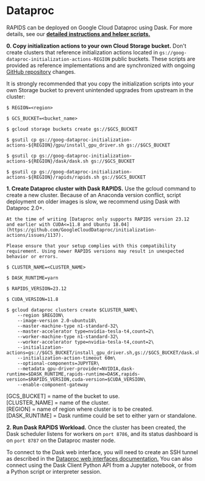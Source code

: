 # Dataproc

RAPIDS can be deployed on Google Cloud Dataproc using Dask. For more details, see our **[detailed instructions and helper scripts.](https://github.com/GoogleCloudDataproc/initialization-actions/tree/master/rapids)**

**0. Copy initialization actions to your own Cloud Storage bucket.** Don't create clusters that reference initialization actions located in `gs://goog-dataproc-initialization-actions-REGION` public buckets. These scripts are provided as reference implementations and are synchronized with ongoing [GitHub repository](https://github.com/GoogleCloudDataproc/initialization-actions) changes.

It is strongly recommended that you copy the initialization scripts into your own Storage bucket to prevent unintended upgrades from upstream in the cluster:

```console
$ REGION=<region>
```

```console
$ GCS_BUCKET=<bucket_name>
```

```console
$ gcloud storage buckets create gs://$GCS_BUCKET
```

```console
$ gsutil cp gs://goog-dataproc-initialization-actions-${REGION}/gpu/install_gpu_driver.sh gs://$GCS_BUCKET
```

```console
$ gsutil cp gs://goog-dataproc-initialization-actions-${REGION}/dask/dask.sh gs://$GCS_BUCKET
```

```console
$ gsutil cp gs://goog-dataproc-initialization-actions-${REGION}/rapids/rapids.sh gs://$GCS_BUCKET
```

**1. Create Dataproc cluster with Dask RAPIDS.** Use the gcloud command to create a new cluster. Because of an Anaconda version conflict, script deployment on older images is slow, we recommend using Dask with Dataproc 2.0+.

```{warning}
At the time of writing [Dataproc only supports RAPIDS version 23.12 and earlier with CUDA<=11.8 and Ubuntu 18.04](https://github.com/GoogleCloudDataproc/initialization-actions/issues/1137).

Please ensure that your setup complies with this compatibility requirement. Using newer RAPIDS versions may result in unexpected behavior or errors.
```

```console
$ CLUSTER_NAME=<CLUSTER_NAME>
```

```console
$ DASK_RUNTIME=yarn
```

```console
$ RAPIDS_VERSION=23.12
```

```console
$ CUDA_VERSION=11.8
```

```console
$ gcloud dataproc clusters create $CLUSTER_NAME\
    --region $REGION\
    --image-version 2.0-ubuntu18\
    --master-machine-type n1-standard-32\
    --master-accelerator type=nvidia-tesla-t4,count=2\
    --worker-machine-type n1-standard-32\
    --worker-accelerator type=nvidia-tesla-t4,count=2\
    --initialization-actions=gs://$GCS_BUCKET/install_gpu_driver.sh,gs://$GCS_BUCKET/dask.sh,gs://$GCS_BUCKET/rapids.sh\
    --initialization-action-timeout 60m\
    --optional-components=JUPYTER\
    --metadata gpu-driver-provider=NVIDIA,dask-runtime=$DASK_RUNTIME,rapids-runtime=DASK,rapids-version=$RAPIDS_VERSION,cuda-version=$CUDA_VERSION\
    --enable-component-gateway
```

[GCS_BUCKET] = name of the bucket to use.\
[CLUSTER_NAME] = name of the cluster.\
[REGION] = name of region where cluster is to be created.\
[DASK_RUNTIME] = Dask runtime could be set to either yarn or standalone.

**2. Run Dask RAPIDS Workload.** Once the cluster has been created, the Dask scheduler listens for workers on `port 8786`, and its status dashboard is on `port 8787` on the Dataproc master node.

To connect to the Dask web interface, you will need to create an SSH tunnel as described in the [Dataproc web interfaces documentation.](https://cloud.google.com/dataproc/docs/concepts/accessing/cluster-web-interfaces) You can also connect using the Dask Client Python API from a Jupyter notebook, or from a Python script or interpreter session.

```{relatedexamples}

```
